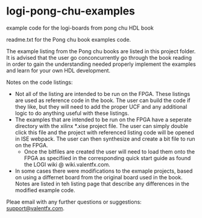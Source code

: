 # logi-pong-chu-examples
example code for the logi-boards from pong chu HDL book

readme.txt for the Pong chu book examples code.

The example listing from the Pong chu books are listed in this project folder.  It is advised that the user go conconcurrently go through the book reading in order to gain the understanding needed properly implement the examples and learn for your own HDL development.  

Notes on the code listings:
* Not all of the listing are intended to be run on the FPGA.  These listings are used as reference code in the book.  The user can build the code if they like, but they will need to add the proper UCF and any additional logic to do anything useful with these listings.  
* The examples that are intended to be run on the FPGA have a seperate directory with the xilinx *.xise project file.  The user can simply double click this file and the project with referenced listing code will be opened in ISE webpack.  The user can then synthesize and create a bit file to run on the FPGA.
  - Once the bitfiles are created the user will need to load them onto the FPGA as specifiied in the corresponding quick start guide as found the LOGI wiki @ wiki.valentfx.com.
* In some cases there were modifications to the exmaple projects, based on using a differnet board from the original board used in the book.  Notes are listed in teh listing page that describe any differences in the modified example code.  

Pleae email with any further questions or suggestions:  support@valentfx.com.
